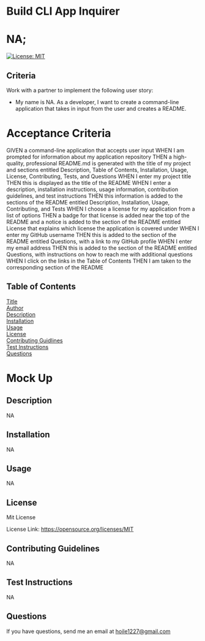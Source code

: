 # Build CLI App Inquirer
# NA;
[![License: MIT](https://img.shields.io/badge/License-MIT-yellow.svg)](https://opensource.org/licenses/MIT)

## Criteria
Work with a partner to implement the following user story:
* My name is NA. As a developer, I want to create a command-line application that takes in input from the user and creates a README.

# Acceptance Criteria
GIVEN a command-line application that accepts user input
WHEN I am prompted for information about my application repository
THEN a high-quality, professional README.md is generated with the title of my project and sections entitled Description, Table of Contents, Installation, Usage, License, Contributing, Tests, and Questions
WHEN I enter my project title
THEN this is displayed as the title of the README
WHEN I enter a description, installation instructions, usage information, contribution guidelines, and test instructions
THEN this information is added to the sections of the README entitled Description, Installation, Usage, Contributing, and Tests
WHEN I choose a license for my application from a list of options
THEN a badge for that license is added near the top of the README and a notice is added to the section of the README entitled License that explains which license the application is covered under
WHEN I enter my GitHub username
THEN this is added to the section of the README entitled Questions, with a link to my GitHub profile
WHEN I enter my email address
THEN this is added to the section of the README entitled Questions, with instructions on how to reach me with additional questions
WHEN I click on the links in the Table of Contents
THEN I am taken to the corresponding section of the README


## Table of Contents
[Title](#title)
<br>
[Author](#author)
<br>
[Description](#description)
<br>
[Installation](#installation)
<br>
[Usage](#usage)
<br>
[License](#license)
<br>
[Contributing Guidlines](#contributing_guidelines)
<br>
[Test Instructions](#test_instructions)
<br>
[Questions](#questions)

# Mock Up

## Description
NA

## Installation 
NA

## Usage
NA

## License
Mit License

License Link: https://opensource.org/licenses/MIT

## Contributing Guidelines 
NA

## Test Instructions
NA

## Questions
If you have questions, send me an email at [hoile1227@gmail.com](#hoile1227@gmail.com)

